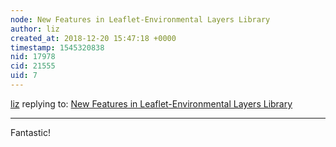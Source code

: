 ```yaml
---
node: New Features in Leaflet-Environmental Layers Library
author: liz
created_at: 2018-12-20 15:47:18 +0000
timestamp: 1545320838
nid: 17978
cid: 21555
uid: 7
---
```




[liz](../profile/liz) replying to: [New Features in Leaflet-Environmental Layers Library](../notes/sagarpreet/12-20-2018/new-features-in-leaflet-environmental-layers)

----
 Fantastic!